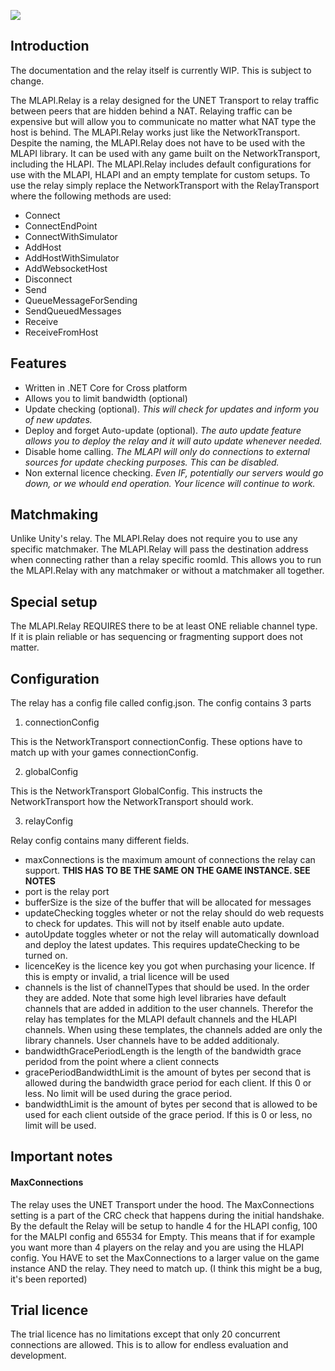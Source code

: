 
![](https://i.imgur.com/dJdKQYn.png)

## Introduction
The documentation and the relay itself is currently WIP. This is subject to change.

The MLAPI.Relay is a relay designed for the UNET Transport to relay traffic between peers that are hidden behind a NAT. Relaying traffic can be expensive but will allow you to communicate no matter what NAT type the host is behind. The MLAPI.Relay works just like the NetworkTransport. Despite the naming, the MLAPI.Relay does not have to be used with the MLAPI library. It can be used with any game built on the NetworkTransport, including the HLAPI. The MLAPI.Relay includes default configurations for use with the MLAPI, HLAPI and an empty template for custom setups. To use the relay simply replace the NetworkTransport with the RelayTransport where the following methods are used:
* Connect
* ConnectEndPoint
* ConnectWithSimulator
* AddHost
* AddHostWithSimulator
* AddWebsocketHost
* Disconnect
* Send
* QueueMessageForSending
* SendQueuedMessages
* Receive
* ReceiveFromHost

## Features
* Written in .NET Core for Cross platform
* Allows you to limit bandwidth (optional)
* Update checking (optional). _This will check for updates and inform you of new updates._
* Deploy and forget Auto-update (optional). _The auto update feature allows you to deploy the relay and it will auto update whenever needed._
* Disable home calling. _The MLAPI will only do connections to external sources for update checking purposes. This can be disabled._
* Non external licence checking. _Even IF, potentially our servers would go down, or we whould end operation. Your licence will continue to work._

## Matchmaking
Unlike Unity's relay. The MLAPI.Relay does not require you to use any specific matchmaker. The MLAPI.Relay will pass the destination address when connecting rather than a relay specific roomId. This allows you to run the MLAPI.Relay with any matchmaker or without a matchmaker all together.

## Special setup
The MLAPI.Relay REQUIRES there to be at least ONE reliable channel type. If it is plain reliable or has sequencing or fragmenting support does not matter.

## Configuration
The relay has a config file called config.json. The config contains 3 parts

1. connectionConfig

This is the NetworkTransport connectionConfig. These options have to match up with your games connectionConfig.

2. globalConfig

This is the NetworkTransport GlobalConfig. This instructs the NetworkTransport how the NetworkTransport should work.

3. relayConfig

Relay config contains many different fields.

* maxConnections is the maximum amount of connections the relay can support. 
**THIS HAS TO BE THE SAME ON THE GAME INSTANCE. SEE NOTES**
* port is the relay port
* bufferSize is the size of the buffer that will be allocated for messages
* updateChecking toggles wheter or not the relay should do web requests to check for updates. This will not by itself enable auto update.
* autoUpdate toggles wheter or not the relay will automatically download and deploy the latest updates. This requires updateChecking to be turned on.
* licenceKey is the licence key you got when purchasing your licence. If this is empty or invalid, a trial licence will be used
* channels is the list of channelTypes that should be used. In the order they are added. Note that some high level libraries have default channels that are added in addition to the user channels. Therefor the relay has templates for the MLAPI default channels and the HLAPI channels. When using these templates, the channels added are only the library channels. User channels have to be added additionaly.
* bandwidthGracePeriodLength is the length of the bandwidth grace peridod from the point where a client connects
* gracePeriodBandwidthLimit is the amount of bytes per second that is allowed during the bandwidth grace period for each client. If this 0 or less. No limit will be used during the grace period.
* bandwidthLimit is the amount of bytes per second that is allowed to be used for each client outside of the grace period. If this is 0 or less, no limit will be used.

## Important notes
#### MaxConnections
The relay uses the UNET Transport under the hood. 
The MaxConnections setting is a part of the CRC check that happens during the initial handshake.
By the default the Relay will be setup to handle 4 for the HLAPI config, 100 for the MALPI config and 65534 for Empty. 
This means that if for example you want more than 4 players on the relay and you are using the HLAPI config. 
You HAVE to set the MaxConnections to a larger value on the game instance AND the relay. 
They need to match up. (I think this might be a bug, it's been reported)
## Trial licence
The trial licence has no limitations except that only 20 concurrent connections are allowed. This is to allow for endless evaluation and development.
